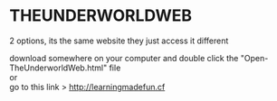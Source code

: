 # THEUNDERWORLDWEB

2 options, its the same website they just access it different
 
download somewhere on your computer and double click the "Open-TheUnderworldWeb.html" file                                       
or                                                         
go to this link > http://learningmadefun.cf

